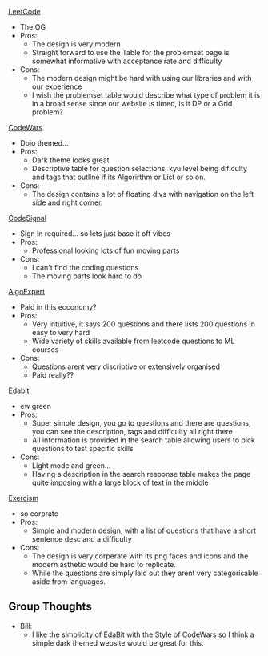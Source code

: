 [LeetCode](https://leetcode.com/)
- The OG 
- Pros:
    - The design is very modern
    - Straight forward to use the Table for the problemset page is somewhat informative with acceptance rate and difficulty
- Cons:
    - The modern design might be hard with using our libraries and with our experience
    - I wish the problemset table would describe what type of problem it is in a broad sense since our website is timed, is it DP or a Grid problem?

[CodeWars](https://www.codewars.com/)
- Dojo themed...
- Pros:
    - Dark theme looks great
    - Descriptive table for question selections, kyu level being dificulty and tags that outline if its Algorirthm or List or so on.
- Cons:
    - The design contains a lot of floating divs with navigation on the left side and right corner.

[CodeSignal](https://codesignal.com/)
- Sign in required... so lets just base it off vibes
- Pros:
    - Professional looking lots of fun moving parts
- Cons:
    - I can't find the coding questions 
    - The moving parts look hard to do

[AlgoExpert](https://www.algoexpert.io/product)
- Paid in this ecconomy?
- Pros:
    - Very intuitive, it says 200 questions and there lists 200 questions in easy to very hard
    - Wide variety of skills available from leetcode questions to ML courses
- Cons:
    - Questions arent very discriptive or extensively organised
    - Paid really??

[Edabit](https://edabit.com/)
- ew green
- Pros:
    - Super simple design, you go to questions and there are questions, you can see the description, tags and difficulty all right there
    - All information is provided in the search table allowing users to pick questions to test specific skills
- Cons: 
    - Light mode and green...
    - Having a description in the search response table makes the page quite imposing with a large block of text in the middle

[Exercism](https://exercism.org/)
- so corprate
- Pros:
    - Simple and modern design, with a list of questions that have a short sentence desc and a difficulty 
- Cons:
    - The design is very corperate with its png faces and icons and the modern asthetic would be hard to replicate.
    - While the questions are simply laid out they arent very categorisable aside from languages.
 

## Group Thoughts
- Bill:
  - I like the simplicity of EdaBit with the Style of CodeWars so I think a simple dark themed website would be great for this.
 
